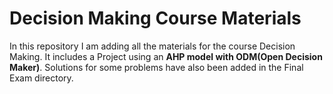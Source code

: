 # Decision Making Course Materials         
In this repository I am adding all the materials for the course Decision Making.
It includes a Project using an **AHP model with ODM(Open Decision Maker)**. Solutions for some problems have also been added in the Final Exam directory. 
